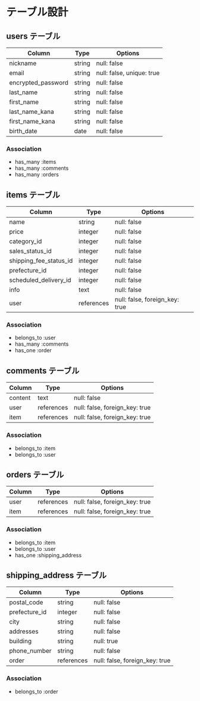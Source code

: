 # テーブル設計

## users テーブル

| Column             | Type   | Options     |
| ------------------ | ------ | ----------- |
| nickname           | string | null: false |
| email              | string | null: false, unique: true |
| encrypted_password | string | null: false |
| last_name          | string | null: false |
| first_name         | string | null: false |
| last_name_kana     | string | null: false |
| first_name_kana    | string | null: false |
| birth_date          | date   | null: false |


### Association

- has_many :items
- has_many :comments
- has_many :orders


## items テーブル

| Column             | Type   | Options     |
| ------------------ | ------ | ----------- |
| name               | string | null: false |
| price              | integer| null: false |
| category_id        | integer| null: false |
| sales_status_id    | integer| null: false |
| shipping_fee_status_id   | integer| null: false |
| prefecture_id      | integer| null: false |
| scheduled_delivery_id | integer| null: false |
| info               | text   | null: false |
| user               | references   | null: false, foreign_key: true |


### Association

- belongs_to :user
- has_many :comments
- has_one :order


## comments テーブル

| Column             | Type   | Options     |
| ------------------ | ------ | ----------- |
| content            | text   | null: false |
| user               | references   | null: false, foreign_key: true |
| item               | references   | null: false, foreign_key: true |


### Association

- belongs_to :item
- belongs_to :user


## orders テーブル

| Column             | Type   | Options     |
| ------------------ | ------ | ----------- |
| user               | references   | null: false, foreign_key: true |
| item               | references   | null: false, foreign_key: true |


### Association

- belongs_to :item
- belongs_to :user
- has_one :shipping_address


## shipping_address テーブル

| Column             | Type   | Options     |
| ------------------ | ------ | ----------- |
| postal_code        | string | null: false |
| prefecture_id      | integer| null: false |
| city               | string | null: false |
| addresses          | string | null: false |
| building           | string | null: true  |
| phone_number       | string | null: false |
| order              | references | null: false, foreign_key: true |


### Association

- belongs_to :order